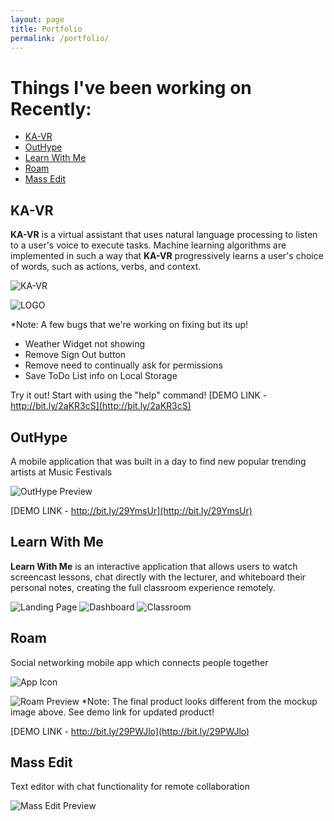 ```yaml
---
layout: page
title: Portfolio
permalink: /portfolio/
---
```



# Things I've been working on Recently: #
- [KA-VR](#ka-vr)
- [OutHype](#outhype)
- [Learn With Me](#learn-with-me)
- [Roam](#roam)
- [Mass Edit](#mass-edit)



KA-VR
-----
**KA-VR** is a virtual assistant that uses natural language processing to listen to a user's voice to execute tasks. Machine learning algorithms are implemented in such a way that **KA-VR** progressively learns a user's choice of words, such as actions, verbs, and context.

![KA-VR](http://i67.tinypic.com/m9riao.png)

![LOGO](http://i64.tinypic.com/63y7uw.png)

*Note: A few bugs that we're working on fixing but its up!
- Weather Widget not showing
- Remove Sign Out button
- Remove need to continually ask for permissions
- Save ToDo List info on Local Storage

Try it out! Start with using the "help" command!
[DEMO LINK - http://bit.ly/2aKR3cS](http://bit.ly/2aKR3cS)



OutHype
-------
A mobile application that was built in a day to find new popular trending artists at Music Festivals

![OutHype Preview](https://s3.amazonaws.com/poly-screenshots.angel.co/Project/3d/330475/1918a69dd3850b210be11624b1051de1-original.png)

[DEMO LINK - http://bit.ly/29YmsUr](http://bit.ly/29YmsUr)




Learn With Me
-------------
**Learn With Me** is an interactive application that allows users to watch screencast lessons, chat directly with the lecturer, and whiteboard their personal notes, creating the full classroom experience remotely.

![Landing Page](http://i67.tinypic.com/10sde1s.png)
![Dashboard](http://i68.tinypic.com/1zvrc5t.png)
![Classroom](http://i64.tinypic.com/2yvqavk.png)



Roam
-----
Social networking mobile app which connects people together

![App Icon](http://i68.tinypic.com/ojkxhj.png)

![Roam Preview](http://i64.tinypic.com/2r5eosg.png)
*Note: The final product looks different from the mockup image above. See demo link for updated product!

[DEMO LINK - http://bit.ly/29PWJlo](http://bit.ly/29PWJlo)



Mass Edit
---------
Text editor with chat functionality for remote collaboration

![Mass Edit Preview](http://i65.tinypic.com/2v0lhnc.png)
